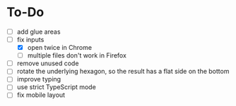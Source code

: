 # To-Do

- [ ] add glue areas
- [ ] fix inputs
  - [x] open twice in Chrome
  - [ ] multiple files don't work in Firefox
- [ ] remove unused code
- [ ] rotate the underlying hexagon, so the result has a flat side on the bottom
- [ ] improve typing
- [ ] use strict TypeScript mode
- [ ] fix mobile layout
